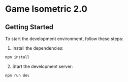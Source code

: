 # Game Isometric 2.0

## Getting Started

To start the development environment, follow these steps:

1. Install the dependencies:

```bash
npm install
```

2. Start the development server:

```bash
npm run dev
```